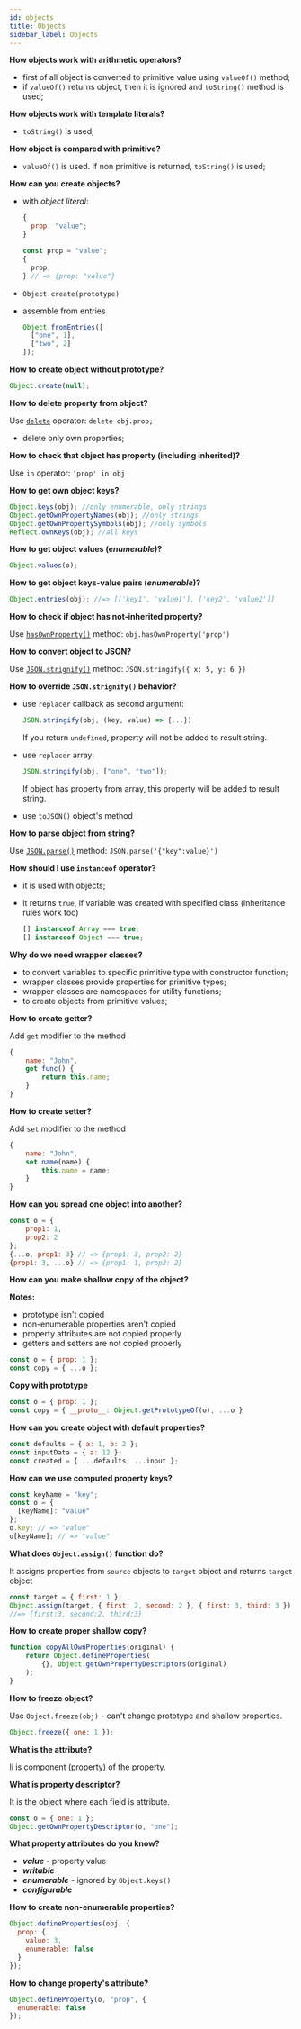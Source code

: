 ```yaml
---
id: objects
title: Objects
sidebar_label: Objects
---
```


**How objects work with arithmetic operators?**

- first of all object is converted to primitive value using `valueOf()` method;
- if `valueOf()` returns object, then it is ignored and `toString()` method is used;

**How objects work with template literals?**

- `toString()` is used;

**How object is compared with primitive?**

- `valueOf()` is used. If non primitive is returned, `toString()` is used;

**How can you create objects?**

- with _object literal_:

  ```javascript
  {
    prop: "value";
  }
  ```

  ```javascript
  const prop = "value";
  {
    prop;
  } // => {prop: "value"}
  ```

* `Object.create(prototype)`

* assemble from entries

  ```javascript
  Object.fromEntries([
    ["one", 1],
    ["two", 2]
  ]);
  ```

**How to create object without prototype?**

```javascript
Object.create(null);
```

**How to delete property from object?**

Use [`delete`](https://developer.mozilla.org/en-US/docs/Web/JavaScript/Reference/Operators/delete) operator: `delete obj.prop;`

- delete only own properties;

**How to check that object has property (including inherited)?**

Use `in` operator: `'prop' in obj`

**How to get own object keys?**

```javascript
Object.keys(obj); //only enumerable, only strings
Object.getOwnPropertyNames(obj); //only strings
Object.getOwnPropertySymbols(obj); //only symbols
Reflect.ownKeys(obj); //all keys
```

**How to get object values (_enumerable_)?**

```javascript
Object.values(o);
```

**How to get object keys-value pairs (_enumerable_)?**

```javascript
Object.entries(obj); //=> [['key1', 'value1'], ['key2', 'value2']]
```

**How to check if object has not-inherited property?**

Use [`hasOwnProperty()`](https://developer.mozilla.org/en-US/docs/Web/JavaScript/Reference/Global_Objects/Object/hasOwnProperty) method: `obj.hasOwnProperty('prop')`

**How to convert object to JSON?**

Use [`JSON.strignify()`](https://developer.mozilla.org/en-US/docs/Web/JavaScript/Reference/Global_Objects/JSON/stringify) method: `JSON.stringify({ x: 5, y: 6 })`

**How to override `JSON.strignify()` behavior?**

- use `replacer` callback as second argument:

  ```javascript
  JSON.stringify(obj, (key, value) => {...})
  ```

  If you return `undefined`, property will not be added to result string.

- use `replacer` array:

  ```javascript
  JSON.stringify(obj, ["one", "two"]);
  ```

  If object has property from array, this property will be added to result string.

- use `toJSON()` object's method

**How to parse object from string?**

Use [`JSON.parse()`](https://developer.mozilla.org/en-US/docs/Web/JavaScript/Reference/Global_Objects/JSON/parse) method: `JSON.parse('{"key":value}')`

**How should I use `instanceof` operator?**

- it is used with objects;

- it returns `true`, if variable was created with specified class (inheritance rules work too)

  ```javascript
  [] instanceof Array === true;
  [] instanceof Object === true;
  ```

**Why do we need wrapper classes?**

- to convert variables to specific primitive type with constructor function;
- wrapper classes provide properties for primitive types;
- wrapper classes are namespaces for utility functions;
- to create objects from primitive values;

**How to create getter?**

Add `get` modifier to the method

```javascript
{
    name: "John",
    get func() {
        return this.name;
    }
}
```

**How to create setter?**

Add `set` modifier to the method

```javascript
{
    name: "John",
    set name(name) {
        this.name = name;
    }
}
```

**How can you spread one object into another?**

```javascript
const o = {
	prop1: 1,
	prop2: 2
};
{...o, prop1: 3} // => {prop1: 3, prop2: 2}
{prop1: 3, ...o} // => {prop1: 1, prop2: 2}
```

**How can you make shallow copy of the object?**

**Notes:**

- prototype isn't copied
- non-enumerable properties aren't copied
- property attributes are not copied properly
- getters and setters are not copied properly

```javascript
const o = { prop: 1 };
const copy = { ...o };
```

**Copy with prototype**

```javascript
const o = { prop: 1 };
const copy = { __proto__: Object.getPrototypeOf(o), ...o }
```

**How can you create object with default properties?**

```javascript
const defaults = { a: 1, b: 2 };
const inputData = { a: 12 };
const created = { ...defaults, ...input };
```

**How can we use computed property keys?**

```javascript
const keyName = "key";
const o = {
  [keyName]: "value"
};
o.key; // => "value"
o[keyName]; // => "value"
```

**What does `Object.assign()` function do?**

It assigns properties from `source` objects to `target` object and returns `target` object

```javascript
const target = { first: 1 };
Object.assign(target, { first: 2, second: 2 }, { first: 3, third: 3 });
//=> {first:3, second:2, third:3}
```

**How to create proper shallow copy?**

```javascript
function copyAllOwnProperties(original) {
	return Object.defineProperties(
		{}, Object.getOwnPropertyDescriptors(original)
    );
}
```

**How to freeze object?**

Use `Object.freeze(obj)` - can't change prototype and shallow properties.

```javascript
Object.freeze({ one: 1 });
```

**What is the attribute?**

Ii is component (property) of the property.

**What is property descriptor?**

It is the object where each field is attribute.

```javascript
const o = { one: 1 };
Object.getOwnPropertyDescriptor(o, "one");
```

**What property attributes do you know?**

- **_value_** - property value
- **_writable_**
- **_enumerable_** - ignored by `Object.keys()`
- **_configurable_**

**How to create non-enumerable properties?**

```javascript
Object.defineProperties(obj, {
  prop: {
    value: 3,
    enumerable: false
  }
});
```

**How to change property's attribute?**

```javascript
Object.defineProperty(o, "prop", {
  enumerable: false
});
```
